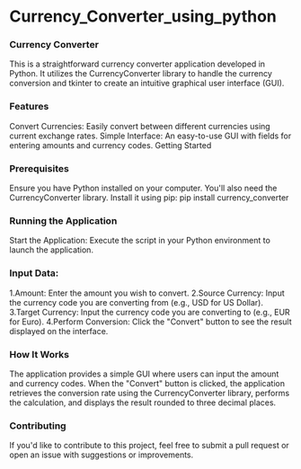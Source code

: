 # Currency_Converter_using_python
### Currency Converter
This is a straightforward currency converter application developed in Python. It utilizes the CurrencyConverter library to handle the currency conversion and tkinter to create an intuitive graphical user interface (GUI).

### Features
Convert Currencies: Easily convert between different currencies using current exchange rates.
Simple Interface: An easy-to-use GUI with fields for entering amounts and currency codes.
Getting Started
### Prerequisites
Ensure you have Python installed on your computer. You'll also need the CurrencyConverter library. Install it using pip:
pip install currency_converter
### Running the Application
Start the Application: Execute the script in your Python environment to launch the application.
### Input Data:
1.Amount: Enter the amount you wish to convert.
2.Source Currency: Input the currency code you are converting from (e.g., USD for US Dollar).
3.Target Currency: Input the currency code you are converting to (e.g., EUR for Euro).
4.Perform Conversion: Click the "Convert" button to see the result displayed on the interface.
### How It Works
The application provides a simple GUI where users can input the amount and currency codes. When the "Convert" button is clicked, the application retrieves the conversion rate using the CurrencyConverter library, performs the calculation, and displays the result rounded to three decimal places.

### Contributing
If you'd like to contribute to this project, feel free to submit a pull request or open an issue with suggestions or improvements.
